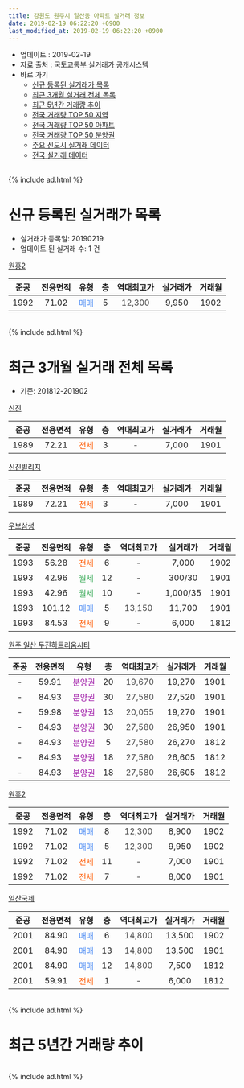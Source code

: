 ```yaml
---
title: 강원도 원주시 일산동 아파트 실거래 정보
date: 2019-02-19 06:22:20 +0900
last_modified_at: 2019-02-19 06:22:20 +0900
---
```


* 업데이트 : 2019-02-19
* 자료 출처 : [국토교통부 실거래가 공개시스템](http://rt.molit.go.kr)
* 바로 가기
    * [신규 등록된 실거래가 목록](#신규-등록된-실거래가-목록)
    * [최근 3개월 실거래 전체 목록](#최근-3개월-실거래-전체-목록)
    * [최근 5년간 거래량 추이](#최근-5년간-거래량-추이)
    * [전국 거래량 TOP 50 지역](https://ayogom.github.io/apt-trade-info/최근-3개월-전국에서-가장-거래가-많이-발생한-지역)
    * [전국 거래량 TOP 50 아파트](https://ayogom.github.io/apt-trade-info/최근-3개월-전국에서-가장-거래가-많이-발생한-아파트)
    * [전국 거래량 TOP 50 분양권](https://ayogom.github.io/apt-trade-info/최근-3개월-전국에서-가장-거래가-많이-발생한-분양권)
    * [주요 신도시 실거래 데이터](https://ayogom.github.io/apt-trade-info/주요-신도시)
    * [전국 실거래 데이터](https://ayogom.github.io/apt-trade-info/전국)
<br>
{% include ad.html %}
<br>

# 신규 등록된 실거래가 목록
* 실거래가 등록일: 20190219
* 업데이트 된 실거래 수: 1 건


[원흥2](https://search.naver.com/search.naver?query=%EA%B0%95%EC%9B%90%EB%8F%84+%EC%9B%90%EC%A3%BC%EC%8B%9C+%EC%9D%BC%EC%82%B0%EB%8F%99+%EC%9B%90%ED%9D%A52)

|준공|전용면적|유형|층|역대최고가|실거래가|거래월|
|:---:|:---:|:---:|:---:|:---:|:---:|:---:|
|1992|71.02|<span style="color:#4285f3">매매</span>|5|<span style="color:#444444">12,300</span>|9,950|1902|


<br>
{% include ad.html %}
<br>

# 최근 3개월 실거래 전체 목록
* 기준: 201812-201902


[신진](https://search.naver.com/search.naver?query=%EA%B0%95%EC%9B%90%EB%8F%84+%EC%9B%90%EC%A3%BC%EC%8B%9C+%EC%9D%BC%EC%82%B0%EB%8F%99+%EC%8B%A0%EC%A7%84)

|준공|전용면적|유형|층|역대최고가|실거래가|거래월|
|:---:|:---:|:---:|:---:|:---:|:---:|:---:|
|1989|72.21|<span style="color:#ff5a00">전세</span>|3|<span style="color:#444444">-</span>|7,000|1901|

[신진빌리지](https://search.naver.com/search.naver?query=%EA%B0%95%EC%9B%90%EB%8F%84+%EC%9B%90%EC%A3%BC%EC%8B%9C+%EC%9D%BC%EC%82%B0%EB%8F%99+%EC%8B%A0%EC%A7%84%EB%B9%8C%EB%A6%AC%EC%A7%80)

|준공|전용면적|유형|층|역대최고가|실거래가|거래월|
|:---:|:---:|:---:|:---:|:---:|:---:|:---:|
|1989|72.21|<span style="color:#ff5a00">전세</span>|3|<span style="color:#444444">-</span>|7,000|1901|

[우보삼성](https://search.naver.com/search.naver?query=%EA%B0%95%EC%9B%90%EB%8F%84+%EC%9B%90%EC%A3%BC%EC%8B%9C+%EC%9D%BC%EC%82%B0%EB%8F%99+%EC%9A%B0%EB%B3%B4%EC%82%BC%EC%84%B1)

|준공|전용면적|유형|층|역대최고가|실거래가|거래월|
|:---:|:---:|:---:|:---:|:---:|:---:|:---:|
|1993|56.28|<span style="color:#ff5a00">전세</span>|6|<span style="color:#444444">-</span>|7,000|1902|
|1993|42.96|<span style="color:#34a853">월세</span>|12|<span style="color:#444444">-</span>|300/30|1901|
|1993|42.96|<span style="color:#34a853">월세</span>|10|<span style="color:#444444">-</span>|1,000/35|1901|
|1993|101.12|<span style="color:#4285f3">매매</span>|5|<span style="color:#444444">13,150</span>|11,700|1901|
|1993|84.53|<span style="color:#ff5a00">전세</span>|9|<span style="color:#444444">-</span>|6,000|1812|

[원주 일산 두진하트리움시티](https://search.naver.com/search.naver?query=%EA%B0%95%EC%9B%90%EB%8F%84+%EC%9B%90%EC%A3%BC%EC%8B%9C+%EC%9D%BC%EC%82%B0%EB%8F%99+%EC%9B%90%EC%A3%BC+%EC%9D%BC%EC%82%B0+%EB%91%90%EC%A7%84%ED%95%98%ED%8A%B8%EB%A6%AC%EC%9B%80%EC%8B%9C%ED%8B%B0)

|준공|전용면적|유형|층|역대최고가|실거래가|거래월|
|:---:|:---:|:---:|:---:|:---:|:---:|:---:|
|-|59.91|<span style="color:#9C11A5">분양권</span>|20|<span style="color:#444444">19,670</span>|19,270|1901|
|-|84.93|<span style="color:#9C11A5">분양권</span>|30|<span style="color:#444444">27,580</span>|27,520|1901|
|-|59.98|<span style="color:#9C11A5">분양권</span>|13|<span style="color:#444444">20,055</span>|19,270|1901|
|-|84.93|<span style="color:#9C11A5">분양권</span>|30|<span style="color:#444444">27,580</span>|26,950|1901|
|-|84.93|<span style="color:#9C11A5">분양권</span>|5|<span style="color:#444444">27,580</span>|26,270|1812|
|-|84.93|<span style="color:#9C11A5">분양권</span>|18|<span style="color:#444444">27,580</span>|26,605|1812|
|-|84.93|<span style="color:#9C11A5">분양권</span>|18|<span style="color:#444444">27,580</span>|26,605|1812|

[원흥2](https://search.naver.com/search.naver?query=%EA%B0%95%EC%9B%90%EB%8F%84+%EC%9B%90%EC%A3%BC%EC%8B%9C+%EC%9D%BC%EC%82%B0%EB%8F%99+%EC%9B%90%ED%9D%A52)

|준공|전용면적|유형|층|역대최고가|실거래가|거래월|
|:---:|:---:|:---:|:---:|:---:|:---:|:---:|
|1992|71.02|<span style="color:#4285f3">매매</span>|8|<span style="color:#444444">12,300</span>|8,900|1902|
|1992|71.02|<span style="color:#4285f3">매매</span>|5|<span style="color:#444444">12,300</span>|9,950|1902|
|1992|71.02|<span style="color:#ff5a00">전세</span>|11|<span style="color:#444444">-</span>|7,000|1901|
|1992|71.02|<span style="color:#ff5a00">전세</span>|7|<span style="color:#444444">-</span>|8,000|1901|

[일산국제](https://search.naver.com/search.naver?query=%EA%B0%95%EC%9B%90%EB%8F%84+%EC%9B%90%EC%A3%BC%EC%8B%9C+%EC%9D%BC%EC%82%B0%EB%8F%99+%EC%9D%BC%EC%82%B0%EA%B5%AD%EC%A0%9C)

|준공|전용면적|유형|층|역대최고가|실거래가|거래월|
|:---:|:---:|:---:|:---:|:---:|:---:|:---:|
|2001|84.90|<span style="color:#4285f3">매매</span>|6|<span style="color:#444444">14,800</span>|13,500|1902|
|2001|84.90|<span style="color:#4285f3">매매</span>|13|<span style="color:#444444">14,800</span>|13,500|1901|
|2001|84.90|<span style="color:#4285f3">매매</span>|12|<span style="color:#444444">14,800</span>|7,500|1812|
|2001|59.91|<span style="color:#ff5a00">전세</span>|1|<span style="color:#444444">-</span>|6,000|1812|


<br>
{% include ad.html %}
<br>

# 최근 5년간 거래량 추이


<div style="width:100%;">
    <canvas id="deal_progress" height="200"></canvas>
</div>

<script>
new Chart(document.getElementById("deal_progress"), {
    type: 'line',
    data: {
        labels: ['201402','201403','201404','201405','201406','201407','201408','201409','201410','201411','201412','201501','201502','201503','201504','201505','201506','201507','201508','201509','201510','201511','201512','201601','201602','201603','201604','201605','201606','201607','201608','201609','201610','201611','201612','201701','201702','201703','201704','201705','201706','201707','201708','201709','201710','201711','201712','201801','201802','201803','201804','201805','201806','201807','201808','201809','201810','201811','201812','201901','201902'],
        datasets: [{
            label: '매매',
            pointRadius: 1,
            data: [12, 10, 9, 9, 10, 7, 8, 6, 10, 6, 8, 7, 9, 17, 12, 4, 10, 7, 2, 4, 10, 9, 5, 4, 9, 5, 2, 16, 3, 7, 5, 12, 10, 8, 5, 2, 11, 9, 9, 8, 6, 8, 4, 2, 9, 6, 4, 8, 9, 14, 10, 5, 5, 5, 4, 4, 11, 5, 4, 6, 3],
            borderColor: "rgba(255, 201, 14, 1)",
            backgroundColor: "rgba(255, 201, 14, 0.5)",
            fill: false,
            lineTension: 0
        },{
            label: '전월세',
            pointRadius: 1,
            data: [9, 4, 3, 4, 1, 3, 4, 3, 8, 2, 5, 5, 4, 6, 2, 4, 7, 2, 1, 5, 5, 4, 3, 5, 4, 2, 3, 8, 3, 1, 5, 4, 2, 5, 7, 7, 9, 2, 4, 5, 0, 2, 2, 3, 5, 1, 1, 1, 6, 6, 1, 2, 4, 2, 4, 4, 1, 1, 2, 6, 1],
            borderColor: "rgba(0, 141, 185, 1)",
            backgroundColor: "rgba(0, 141, 185, 0.5)",
            fill: false,
            lineTension: 0
        }
        ]
    },
    options: {
        responsive: true,
        title: {
            display: false
        },
        tooltips: {
            mode: 'index',
            intersect: false
        },
        hover: {
            mode: 'nearest',
            intersect: true
        },
        scales: {
            xAxes: [{
                display: true,
                scaleLabel: {
                    display: true,
                    labelString: '년/월'
                }
            }],
            yAxes: [{
                display: true,
                ticks: {
                    suggestedMin: 0,
                },
                scaleLabel: {
                    display: true,
                    labelString: '실거래 수'
                }
            }]
        }
    }
});

</script>


<br>
{% include ad.html %}
<br>

